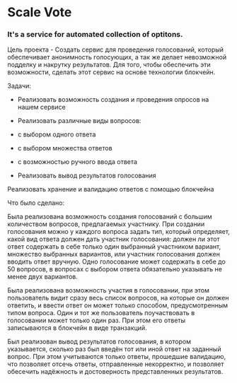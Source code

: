 # Scale Vote
### It's a service for automated collection of optitons.

Цель проекта - Создать сервис для проведения голосований, который обеспечивает анонимность голосующих, а так же делает невозможной подделку и накрутку результатов. Для того, чтобы обеспечить эти возможности, сделать этот сервис на основе технологии блокчейн.

Задачи:

* Реализовать возможность создания и проведения опросов на нашем сервисе

* Реализовать различные виды вопросов:

* с выбором одного ответа

* с выбором множества ответов

* с возможностью ручного ввода ответа

* Реализовать вывод результатов голосования

Реализовать хранение и валидацию ответов с помощью блокчейна

Что было сделано:

Была реализована возможность создания голосований с большим количеством вопросов, предлагаемых участнику. При создании голосования можно у каждого вопроса задать тип, который определяет, какой вид ответа должен дать участник голосования: должен ли этот ответ содержать в себе только один выбранный участником вариант, множество выбранных вариантов, или участник голосования должен вводить ответ вручную. Одно голосование может содержать в себе до 50 вопросов, в вопросах с выбором ответа обязательно указывать не менее двух вариантов.

Была реализована возможность участия в голосовании, при этом пользователь видит сразу весь список вопросов, на которые он должен ответить, и ввести ответ он может только способом, предусмотренным типом вопроса. Один и тот же пользователь поучаствовать в голосовании может только один раз. При этом его ответы записываются в блокчейн в виде транзакций.

Был реализован вывод результатов голосования, в котором указывается, сколько раз был введён тот или иной ответ на заданный вопрос. При этом учитываются только ответы, прошедшие валидацию, что позволяет отсечь ответы, отправленные некорректно, и позволяет обесечить надёжность и достоверность представленных результатов.
